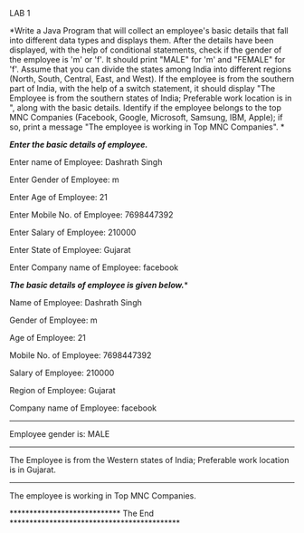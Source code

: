 LAB 1

*Write a Java Program that will collect an employee's basic details that fall into different data types and displays them.
After the details have been displayed, with the help of conditional statements, check if the gender of the employee is 'm' or 'f'. It should print "MALE" for 'm' and "FEMALE" for 'f'.
Assume that you can divide the states among India into different regions (North, South, Central, East, and West). If the employee is from the southern part of India, with the help of a switch statement, it should display "The Employee is from the southern states of India; Preferable work location is in <state>", along with the basic details.
Identify if the employee belongs to the top MNC Companies (Facebook, Google, Microsoft, Samsung, IBM, Apple); if so, print a message "The employee is working in Top MNC Companies".
*

*****Enter the basic details of employee.*****

Enter name of Employee: Dashrath Singh

Enter Gender of Employee: m

Enter Age of Employee: 21

Enter Mobile No. of Employee: 7698447392

Enter Salary of Employee: 210000

Enter State of Employee: Gujarat

Enter Company name of Employee: facebook

*****The basic details of employee is given below.******

Name of Employee: Dashrath Singh

Gender of Employee: m

Age of Employee: 21

Mobile No. of Employee: 7698447392

Salary of Employee: 210000


Region of Employee: Gujarat

Company name of Employee: facebook

***********************************************************************

Employee gender is: MALE

***********************************************************************

The Employee is from the Western states of India; Preferable work location is in Gujarat.

***********************************************************************

The employee is working in Top MNC Companies.

**************************** The End *******************************************




